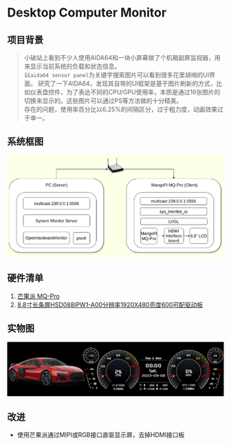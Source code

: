 # Desktop Computer Monitor
## 项目背景
> 小破站上看到不少人使用AIDA64和一块小屏幕做了个机箱副屏监视器，用来显示当前系统的负载和状态信息。  
以`aida64 sensor panel`为关键字搜索图片可以看到很多花里胡哨的UI界面。  研究了一下AIDA64，发现其自带的UI框架是基于图片刷新的方式，比如仪表盘控件，为了表达不同的CPU/GPU使用率，本质是通过16张图片的切换来显示的。这些图片可以通过PS等方法做的十分精美。  
存在的问题，使用率百分比以6.25%的间隔区分，过于粗力度，动画效果过于单一。

## 系统框图
![pic](res/diagram.png)

## 硬件清单
1. [芒果派 MQ-Pro][1]
2. [8.8寸长条屏HSD088IPW1-A00分辨率1920X480亮度600可配驱动板][2]

[1]:https://mangopi.org/mqpro
[2]:https://item.taobao.com/item.htm?spm=a1z09.2.0.0.15a12e8dkxJw4h&id=636337115556&_u=74jn04q02da

## 实物图
![pic](res/demo.png)

## 改进
- 使用芒果派通过MIPI或RGB接口直驱显示屏，去掉HDMI接口板
